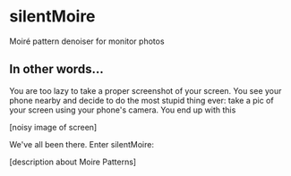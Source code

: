 # silentMoire

Moiré pattern denoiser for monitor photos

## In other words...

You are too lazy to take a proper screenshot of your screen. You see your phone nearby and decide to do the most stupid thing ever: take a pic of your screen using your phone's camera. You end up with this

[noisy image of screen]


We've all been there. Enter silentMoire:

[description about Moire Patterns]
